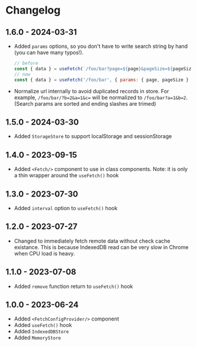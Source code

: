 # Changelog

## 1.6.0 - 2024-03-31

- Added `params` options, so you don't have to write search string by hand (you can have many typos!).
  ```js
  // before
  const { data } = useFetch(`/foo/bar?page=${page}&pageSize=${pageSize}`);
  // now
  const { data } = useFetch('/foo/bar', { params: { page, pageSize } });
  ```
- Normalize url internally to avoid duplicated records in store. For example, `/foo/bar/?b=2&a=1&c=`
  will be normalized to `/foo/bar?a=1&b=2`. (Search params are sorted and ending slashes are trimed)

## 1.5.0 - 2024-03-30

- Added `StorageStore` to support localStorage and sessionStorage

## 1.4.0 - 2023-09-15

- Added `<Fetch/>` component to use in class components. Note: it is only a thin wrapper around the
  `useFetch()` hook

## 1.3.0 - 2023-07-30

- Added `interval` option to `useFetch()` hook

## 1.2.0 - 2023-07-27

- Changed to immediately fetch remote data without check cache existance. This is because IndexedDB
  read can be very slow in Chrome when CPU load is heavy.

## 1.1.0 - 2023-07-08

- Added `remove` function return to `useFetch()` hook

## 1.0.0 - 2023-06-24

- Added `<FetchConfigProvider/>` component
- Added `useFetch()` hook
- Added `IndexedDBStore`
- Added `MemoryStore`
